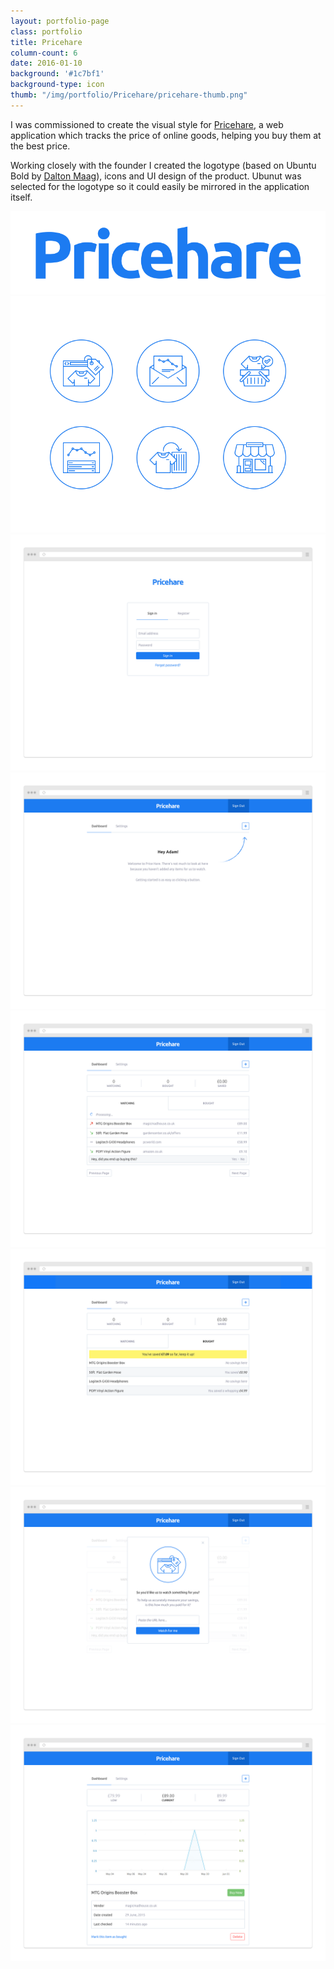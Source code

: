 ```yaml
---
layout: portfolio-page
class: portfolio
title: Pricehare
column-count: 6
date: 2016-01-10
background: '#1c7bf1'
background-type: icon
thumb: "/img/portfolio/Pricehare/pricehare-thumb.png"
---
```


I was commissioned to create the visual style for [Pricehare](https://www.pricehare.com/), a web application which tracks the price of online goods, helping you buy them at the best price.

Working closely with the founder I created the logotype (based on Ubuntu Bold by [Dalton Maag](https://www.google.com/fonts/specimen/Ubuntu)), icons and UI design of the product. Ubunut was selected for the logotype so it could easily be mirrored in the application itself.

<img class="fluid" src="/img/portfolio/Pricehare/pricehare-logo.png">
<img class="fluid" src="/img/portfolio/Pricehare/pricehare-icons-grid.png">
<img class="fluid" src="/img/portfolio/Pricehare/pricehare-web-login.png">
<img class="fluid" src="/img/portfolio/Pricehare/pricehare-web-intro.png">
<img class="fluid" src="/img/portfolio/Pricehare/pricehare-web-product-list.png">
<img class="fluid" src="/img/portfolio/Pricehare/pricehare-web-bought-list.png">
<img class="fluid" src="/img/portfolio/Pricehare/pricehare-web-product-modal.png">
<img class="fluid" src="/img/portfolio/Pricehare/pricehare-web-product-detail.png">
